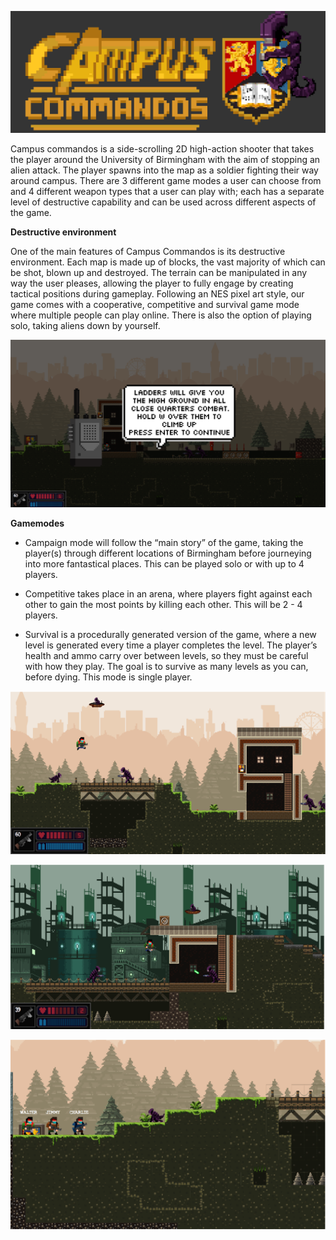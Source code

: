 ![Logo](CampusCommandos.png)

Campus commandos is a side-scrolling 2D high-action shooter that takes the player around the University of Birmingham with the aim of stopping an alien attack. The player spawns into the map as a soldier fighting their way around campus. There are 3 different game modes a user can choose from and 4 different weapon types that a user can play with; each has a separate level of destructive capability and can be used across different aspects of the game.

**Destructive environment** 

One of the main features of Campus Commandos is its destructive environment. Each map is made up of blocks, the vast majority of which can be shot, blown up and destroyed. The terrain can be manipulated in any way the user pleases, allowing the player to fully engage by creating tactical positions during gameplay.
Following an NES pixel art style, our game comes with a cooperative, competitive and survival game mode where multiple people can play online. There is also the option of playing solo, taking aliens down by yourself.

![Gameplay Screenshot](Campus4.png)

**Gamemodes**

- Campaign mode will follow the “main story” of the game, taking the player(s) through different locations of Birmingham before journeying into more fantastical places. This can be played solo or with up to 4 players.

- Competitive takes place in an arena, where players fight against each other to gain the most points by killing each other. This will be 2 - 4 players.

- Survival is a procedurally generated version of the game, where a new level is generated every time a player completes the level. The player’s health and ammo carry over between levels, so they must be careful with how they play. The goal is to survive as many levels as you can, before dying. This mode is single player.

![Gameplay Screenshot](Campus3.png)

![Gameplay Screenshot](Campus1.png)

![Gameplay Screenshot](Campus2.png)


